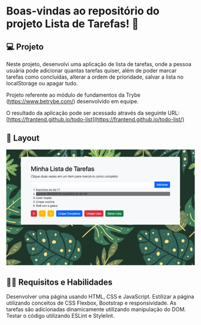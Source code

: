 # Boas-vindas ao repositório do projeto Lista de Tarefas! 📝

## 💻 Projeto

Neste projeto, desenvolvi uma aplicação de lista de tarefas, onde a pessoa usuária pode adicionar quantas tarefas quiser, além de poder marcar tarefas como concluídas, alterar a ordem de prioridade, salvar a lista no localStorage ou apagar tudo.

Projeto referente ao módulo de fundamentos da Trybe (https://www.betrybe.com/) desenvolvido em equipe.

O resultado da aplicação pode ser acessado através da seguinte URL: [https://frantend.github.io/todo-list](https://frantend.github.io/todo-list/)


## 🎨 Layout
<img alt="layout-todo-list" title="trybewarts" src="./img/layout-todo-list.png" width="800px">


## 👩‍💻 Requisitos e Habilidades
Desenvolver uma página usando HTML, CSS e JavaScript. 
Estilizar a página utilizando conceitos de CSS Flexbox, Bootstrap e responsividade.
As tarefas são adicionadas dinamicamente utilizando manipulação do DOM.
Testar o código utilizando ESLint e Stylelint.
